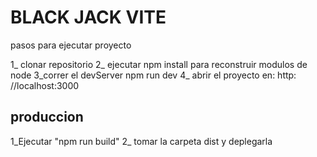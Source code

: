 # BLACK JACK VITE


pasos para ejecutar proyecto


1_ clonar repositorio
2_ ejecutar npm install para reconstruir modulos de node
3_correr el devServer npm run dev
4_ abrir el proyecto en: http: //localhost:3000

## produccion

1_Ejecutar "npm  run build"
2_ tomar la carpeta dist y deplegarla
